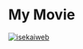 # My Movie

[![isekaiweb](https://circleci.com/gh/isekaiweb/MyMovie.svg?style=svg)](https://app.circleci.com/pipelines/github/isekaiweb/MyMovie)


